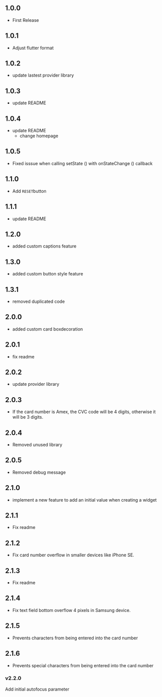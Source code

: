 ## 1.0.0

* First Release

## 1.0.1

* Adjust flutter format

## 1.0.2

* update lastest provider library

## 1.0.3

* update README

## 1.0.4

* update README
  - change homepage

## 1.0.5

* Fixed isssue when calling setState () with onStateChange () callback

## 1.1.0

* Add `RESET`button

## 1.1.1

* update README

## 1.2.0

* added custom captions feature

## 1.3.0

* added custom button style feature

## 1.3.1

* removed duplicated code

## 2.0.0

* added custom card boxdecoration

## 2.0.1

* fix readme

## 2.0.2

* update provider library

## 2.0.3

* If the card number is Amex, the CVC code will be 4 digits, otherwise it will be 3 digits.

## 2.0.4

* Removed unused library

## 2.0.5

* Removed debug message

## 2.1.0

* implement a new feature to add an initial value when creating a widget

## 2.1.1

* Fix readme

## 2.1.2

* Fix card number overflow in smaller devices like iPhone SE.

## 2.1.3

* Fix readme

## 2.1.4

* Fix text field bottom overflow 4 pixels in Samsung device.

## 2.1.5

* Prevents characters from being entered into the card number

## 2.1.6

* Prevents special characters from being entered into the card number

### v2.2.0

Add initial autofocus parameter